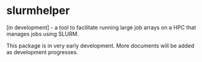 # slurmhelper
[in development] - a tool to facilitate running large job arrays on a HPC that manages jobs using SLURM.

This package is in very early development. More documents will be added as development progresses.

